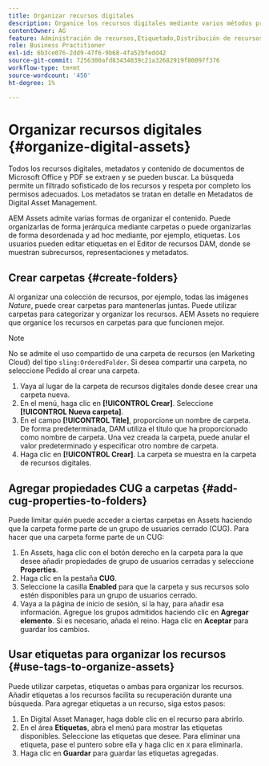 ```yaml
---
title: Organizar recursos digitales
description: Organice los recursos digitales mediante varios métodos proporcionados en Adobe Experience Manager Assets.
contentOwner: AG
feature: Administración de recursos,Etiquetado,Distribución de recursos
role: Business Practitioner
exl-id: 6b3ce076-2dd9-47f6-9b68-4fa52bfedd42
source-git-commit: 7256300afd83434839c21a32682919f80097f376
workflow-type: tm+mt
source-wordcount: '450'
ht-degree: 1%

---
```


# Organizar recursos digitales {#organize-digital-assets}

Todos los recursos digitales, metadatos y contenido de documentos de Microsoft Office y PDF se extraen y se pueden buscar. La búsqueda permite un filtrado sofisticado de los recursos y respeta por completo los permisos adecuados. Los metadatos se tratan en detalle en Metadatos de Digital Asset Management.

AEM Assets admite varias formas de organizar el contenido. Puede organizarlas de forma jerárquica mediante carpetas o puede organizarlas de forma desordenada y ad hoc mediante, por ejemplo, etiquetas. Los usuarios pueden editar etiquetas en el Editor de recursos DAM, donde se muestran subrecursos, representaciones y metadatos.

## Crear carpetas {#create-folders}

Al organizar una colección de recursos, por ejemplo, todas las imágenes *Nature*, puede crear carpetas para mantenerlas juntas. Puede utilizar carpetas para categorizar y organizar los recursos. AEM Assets no requiere que organice los recursos en carpetas para que funcionen mejor.

>[!NOTE]
>
>No se admite el uso compartido de una carpeta de recursos (en Marketing Cloud) del tipo `sling:OrderedFolder`. Si desea compartir una carpeta, no seleccione Pedido al crear una carpeta.

1. Vaya al lugar de la carpeta de recursos digitales donde desee crear una carpeta nueva.
1. En el menú, haga clic en **[!UICONTROL Crear]**. Seleccione **[!UICONTROL Nueva carpeta]**.
1. En el campo **[!UICONTROL Title]**, proporcione un nombre de carpeta. De forma predeterminada, DAM utiliza el título que ha proporcionado como nombre de carpeta. Una vez creada la carpeta, puede anular el valor predeterminado y especificar otro nombre de carpeta.
1. Haga clic en **[!UICONTROL Crear]**. La carpeta se muestra en la carpeta de recursos digitales.

## Agregar propiedades CUG a carpetas {#add-cug-properties-to-folders}

Puede limitar quién puede acceder a ciertas carpetas en Assets haciendo que la carpeta forme parte de un grupo de usuarios cerrado (CUG). Para hacer que una carpeta forme parte de un CUG:

1. En Assets, haga clic con el botón derecho en la carpeta para la que desee añadir propiedades de grupo de usuarios cerradas y seleccione **Properties**.
1. Haga clic en la pestaña **CUG**.
1. Seleccione la casilla **Enabled** para que la carpeta y sus recursos solo estén disponibles para un grupo de usuarios cerrado.
1. Vaya a la página de inicio de sesión, si la hay, para añadir esa información. Agregue los grupos admitidos haciendo clic en **Agregar elemento**. Si es necesario, añada el reino. Haga clic en **Aceptar** para guardar los cambios.

## Usar etiquetas para organizar los recursos {#use-tags-to-organize-assets}

Puede utilizar carpetas, etiquetas o ambas para organizar los recursos. Añadir etiquetas a los recursos facilita su recuperación durante una búsqueda. Para agregar etiquetas a un recurso, siga estos pasos:

1. En Digital Asset Manager, haga doble clic en el recurso para abrirlo.
1. En el área **Etiquetas**, abra el menú para mostrar las etiquetas disponibles. Seleccione las etiquetas que desee. Para eliminar una etiqueta, pase el puntero sobre ella y haga clic en `X` para eliminarla.
1. Haga clic en **Guardar** para guardar las etiquetas agregadas.
